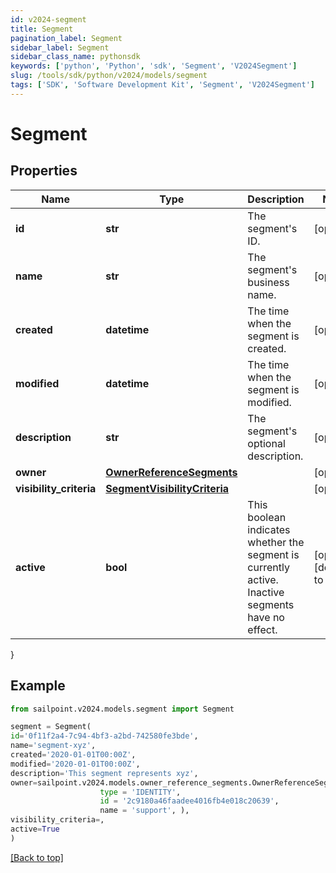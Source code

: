 ```yaml
---
id: v2024-segment
title: Segment
pagination_label: Segment
sidebar_label: Segment
sidebar_class_name: pythonsdk
keywords: ['python', 'Python', 'sdk', 'Segment', 'V2024Segment']
slug: /tools/sdk/python/v2024/models/segment
tags: ['SDK', 'Software Development Kit', 'Segment', 'V2024Segment']
---
```


# Segment

## Properties

| Name | Type | Description | Notes |
| --- | --- | --- | --- |
| **id** | **str** | The segment's ID. | [optional] |
| **name** | **str** | The segment's business name. | [optional] |
| **created** | **datetime** | The time when the segment is created. | [optional] |
| **modified** | **datetime** | The time when the segment is modified. | [optional] |
| **description** | **str** | The segment's optional description. | [optional] |
| **owner** | [**OwnerReferenceSegments**](owner-reference-segments) |  | [optional] |
| **visibility_criteria** | [**SegmentVisibilityCriteria**](segment-visibility-criteria) |  | [optional] |
| **active** | **bool** | This boolean indicates whether the segment is currently active. Inactive segments have no effect. | [optional] [default to False] |

}

## Example

```python
from sailpoint.v2024.models.segment import Segment

segment = Segment(
id='0f11f2a4-7c94-4bf3-a2bd-742580fe3bde',
name='segment-xyz',
created='2020-01-01T00:00Z',
modified='2020-01-01T00:00Z',
description='This segment represents xyz',
owner=sailpoint.v2024.models.owner_reference_segments.OwnerReferenceSegments(
                    type = 'IDENTITY',
                    id = '2c9180a46faadee4016fb4e018c20639',
                    name = 'support', ),
visibility_criteria=,
active=True
)

```

[[Back to top]](#)
